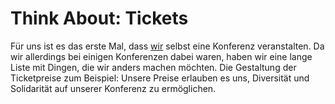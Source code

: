 # Think About: Tickets

Für uns ist es das erste Mal, dass [wir](about-us.html#) selbst eine Konferenz veranstalten. Da wir allerdings bei einigen Konferenzen dabei waren, haben wir eine lange Liste mit Dingen, die wir anders machen möchten. Die Gestaltung der Ticketpreise zum Beispiel: Unsere Preise erlauben es uns, Diversität und Solidarität auf unserer Konferenz zu ermöglichen.
